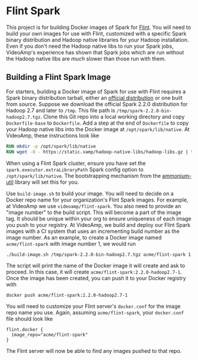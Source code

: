 # Flint Spark

This project is for building Docker images of Spark for [Flint](https://github.com/VideoAmp/flint). You will need to build your own images for use with Flint, customized with a specific Spark binary distribution and Hadoop native libraries for your Hadoop installation. Even if you don't need the Hadoop native libs to run your Spark jobs, VideoAmp's experience has shown that Spark jobs which are run without the Hadoop native libs are *much* slower than those run with them.

## Building a Flint Spark Image

For starters, building a Docker image of Spark for use with Flint requires a Spark binary distribution tarball, either an [official distribution](http://spark.apache.org/downloads.html) or one built from source. Suppose we download the official Spark 2.2.0 distribution for Hadoop 2.7 and later to `/tmp`. This file path is `/tmp/spark-2.2.0-bin-hadoop2.7.tgz`. Clone this Git repo into a local working directory and copy `Dockerfile-base` to `Dockerfile`. Add a step at the end of `Dockerfile` to copy your Hadoop native libs into the Docker image at `/opt/spark/lib/native`. At VideoAmp, these instructions look like

```Dockerfile
RUN mkdir -p /opt/spark/lib/native
RUN wget -O - https://static.vamp/hadoop-native-libs/hadoop-libs.gz | tar xzf - -C /opt/spark/lib/native
```

When using a Flint Spark cluster, ensure you have set the `spark.executor.extraLibraryPath` Spark config option to `/opt/spark/lib/native`. The bootstrapping mechanism from the [ammonium-util](https://github.com/VideoAmp/ammonium-util) library will set this for you.

Use `build-image.sh` to build your image. You will need to decide on a Docker repo name for your organization's Flint Spark images. For example, at VideoAmp we use `videoamp/flint-spark`. You also need to provide an "image number" to the build script. This will become a part of the image tag. It should be unique within your org to ensure uniqueness of each image you push to your registry. At VideoAmp, we build and deploy our Flint Spark images with a CI system that uses an incrementing build number as the image number. As an example, to create a Docker image named `acme/flint-spark` with image number 1, we would run

```
./build-image.sh /tmp/spark-2.2.0-bin-hadoop2.7.tgz acme/flint-spark 1
```

The script will print the name of the Docker image it will create and ask to proceed. In this case, it will create `acme/flint-spark:2.2.0-hadoop2.7-1`. Once the image has been created, you can push it to your Docker registry with

```
docker push acme/flint-spark:2.2.0-hadoop2.7-1
```

You will need to customize your Flint server's `docker.conf` for the image repo name you use. Again, assuming `acme/flint-spark`, your `docker.conf` file should look like

```hocon
flint.docker {
  image_repo="acme/flint-spark"
}
```

The Flint server will now be able to find any images pushed to that repo.
